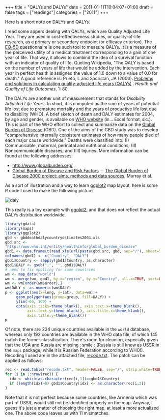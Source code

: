 +++
title = "QALYs and DALYs"
date = 2011-01-11T10:04:07+01:00
draft = false
tags = ["readings"]
categories = ["2011"]
+++

Here is a short note on DALYs and QALYs.

<!--more-->

I read some appers dealing with QALYs, which are Quality Adjusted Life Year. They are used in cost-effectiveness studies, or quality-of-life research, as a primary or secondary endpoint (or efficacy criterion). The [EQ-5D](http://www.euroqol.org/eq-5d/) questionnaire is one such tool to measure QALYs. It is a measure of the perceived utility of a medical treatment corresponding to a gain of one year of life. That way, it allows to combind the idea of a survival function with an indicator of quality of life. Quoting Wikipedia, "The QALY is based on the number of years of life that would be added by the intervention. Each year in perfect health is assigned the value of 1.0 down to a value of 0.0 for death." A good reference is: Prieto, L and Sacristán, JA (2003). [Problems and solutions in calculating quality-adjusted life years (QALYs)](http://www.hqlo.com/content/1/1/80) . *Health and Quality of Life Outcomes*, 1: 80.

The DALYs are another unit of measurement that stands for *Disability Adjusted Life Years*. In short, it is computed as the sum of years of potential life lost due to premature mortality and the years of productive life lost due to disability (WHO). A brief sketch of death and DALY estimates for 2004, by age and gender, is available on [WHO website](http://www.who.int/healthinfo/global_burden_disease/estimates_country/en/index.html) (in... Excel format, sic.). This is part of the WHO effort to collect and summarize data on the [Global Burden of Disease](http://www.who.int/healthinfo/global_burden_disease/en/) (GBD). One of the aims of the GBD study was to develop "comprehensive internally consistent estimates of how many people died of each major cause worldwide." Deaths were classified into: (I) Communicable, maternal, perinatal and nutritional conditions; (II) Noncommunicable diseases; and (III) Injuries. More information can be found at the following addresses:

- <http://www.globalburden.org/>
- [Global Burden of Disease and Risk Factors](http://www.ncbi.nlm.nih.gov/books/NBK11812/) -- <i class="fa fa-file-pdf-o fa-1x"></i> [The Global Burden of Disease 2000 project: aims, methods and data sources](http://www.hsph.harvard.edu/burdenofdisease/publications/papers/gbd2000.pdf), Murray et al.

As a sort of illustration and a way to learn [ggplot2](http://had.co.nz/ggplot2/) map layout, here is some R code I used to make the following picture

![daly](/img/20110112143203.png)

This really is a toy example with [ggplot2](http://had.co.nz/ggplot2/), and that does not reflect the actual DALYs distribution worldwide.

```r
library(gdata)
library(maps)
library(ggplot2)
gbd <- gbddeathdalycountryestimates2004.xls
gbd.src <-
"http://www.who.int/entity/healthinfo/global_burden_disease"
gbd1 <- data.frame(t(read.xls(url(paste(gbd.src, gbd, sep="/"), sheet=5)[c(5,11),8:199]))
colnames(gbd1) <- c("Country", "DALY")
gbd1$Country <- sapply(gbd1$Country, as.character)
gbd1$DALY <- gsub(",", "", gbd1$DALY)
# need to fix spelling for some countries
wm <- map_data("world")
wm <- merge(wm, gbd1, by.x="region", by.y="Country", all.x=TRUE, sort=FALSE)
wm <- wm[order(wm$order),]
wm$DALY <- as.numeric(wm$DALY)
p <- ggplot(aes(x=long, y=lat), data=wm) +
     geom_polygon(aes(group=group, fill=DALY)) +
     ylim(-60, 100) +
     opts(axis.ticks=theme_blank(), axis.text.x=theme_blank(),
          axis.text.y=theme_blank(), axis.title.x=theme_blank(),
          axis.title.y=theme_blank())
p
```

Of note, there are 234 unique countries available in the `world` database, whereas only 192 countries are available in the WHO data file, of which 145 match the former classification. There's room for cleaning, especially given that the USA and Russia are missing : smile : (Russia is still know as USSR in the `maps` package, while it is Russian Federation according to WHO!). Recoding I used are in the attached file, <i class="fa fa-file-code-o fa-1x"></i> [recode.txt](http://www.aliquote.org/pub/recode.txt). The patch can be applied as follows:

```r
rec <- read.table("recode.txt", header=FALSE, sep="/", strip.white=TRUE)
for (i in 1:nrow(rec)) {
  idx <- which(as.character(rec[i,1])==gbd1$Country)
  if (length(idx)>0) gbd1$Country[idx] <- as.character(rec[i,2])
}
```

Note that it is not perfect because some countries, like Armenia which was part of USSR, would still not be identified properly on the map. Anyway, I guess it's just a matter of choosing the right map, at least a more actualized one. The above code leaves us with 11 mismatches.

